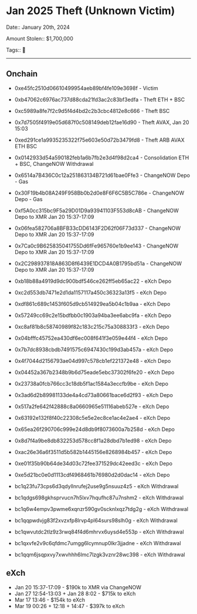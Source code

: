 # Jan 2025 Theft (Unknown Victim)

Date:: January 20th, 2024

Amount Stolen:: $1,700,000

Tags:: 🔑


---

## Onchain



- 0xe45fc2510d06610499954aeb89bf4fe109e3698f - Victim

- 0xb47062c6976ac737d88cda21fd3ac2c83bf3edfa - Theft ETH + BSC
- 0xc5989a8fe7f2c9d5f4d4bd2c2b3cbc4812e8c666 - Theft BSC
- 0x7d7505f4919e05d687f0c508149deb12fae16d90 - Theft AVAX, Jan 20 15:03
- 0xed291ce1a9935235322f75e603e50d72b3479fd8 - Theft ARB AVAX ETH BSC

- 0x0142933d54a590182feb1a6b7fb2e3d4f98d2ca4 - Consolidation ETH + BSC, ChangeNOW Withdrawal

- 0x6514a7B436C0c12a251863134B721d61bae0Ffe3 - ChangeNOW Depo - Gas
- 0x30F19b4b08A249F958Bb0b2d0e8F6F6C5B5C786e - ChangeNOW Depo - Gas

- 0xf5A0cc315bc9F5a29D01D9a93941103F553d8cAB - ChangeNOW Depo to XMR Jan 20 15:37-17:09
- 0x06fea582706a8BFB33cDD6143F2D62f06F73d337 - ChangeNOW Depo to XMR Jan 20 15:37-17:09
- 0x7Ca0c9B625835041755Dd6fFe965760e1b9ee143 - ChangeNOW Depo to XMR Jan 20 15:37-17:09
- 0x2C298937818A863D8f6439E1DCD4A0B1795bd51a - ChangeNOW Depo to XMR Jan 20 15:37-17:09

- 0xb18b88a4919d9dc900bdf546ce262ff5eb65ac22 - eXch Depo
- 0xc2d553db7471e2d1da1157117a450c36323a13f5 - eXch Depo
- 0xdf861c689c1453f605d9cb514929ea5b04c1b9aa - eXch Depo
- 0x57249cc69c2e15bdfbb0c1903a94ba3ee6abc9fa - eXch Depo
- 0xc8af81b8c58740989f82c183c215c75a308833f3 - eXch Depo
- 0x04bfffc45752ea430df6ec008f641f3e059e44f4 - eXch Depo
- 0x7b7dc8938cbdb7491575c6947430c199d3ab457a - eXch Depo
- 0x4f7044d2156793ae04d997c578cb1ef221372e48 - eXch Depo
- 0x04452a367b2348b9b6d75eade5ebc37302f6fe20 - eXch Depo
- 0x23738a0fcb766cc3c18db5f1ac1584a3eccfb9be - eXch Depo
- 0x3ad6d2b89981133de4a4cd73a80661bace6d2f93 - eXch Depo
- 0x517a2fe642f42888c8a0660965e51116abeb527e - eXch Depo
- 0x63192e132f8f40c22308c5e5e2ec8ce1ac4e2ae4 - eXch Depo
- 0x65ea26f290706c999e24d8db9f8073600a7b258d - eXch Depo
- 0x8d7f4a9be8db832253d578cc8f1a28dbd7b1ed98 - eXch Depo
- 0xac26e36a6f3511d5b582b1445156e8268984b457 - eXch Depo
- 0xe01f35b90b64de34d03c72fee371529dc42eed3c - eXch Depo
- 0xe5d21bc0e0d1113cdf4968461b76980d2d0dac14 - eXch Depo

- bc1q23fu73cps6d3qdyllnrufej2use9g5nsuuz4z5 - eXch Withdrawal
- bc1qdgs698gkhsprvucn7h5lxv7hqufhc87u7nshm2 - eXch Withdrawal
- bc1q6w4empv3pwme6xqnzr590gv0scknlxqz7tdg2g - eXch Withdrawal
- bc1qqpwdvjg83f2xvzxfp8lrvp4pl64surs98slh0g - eXch Withdrawal
- bc1qwvutdc2tlz9z3rwq84f4d6mhrvx6uysd4e553p - eXch Withdrawal
- bc1qxvfe2v9c6qfdmc7umgg6lcymnup0lkr3jjadne - eXch Withdrawal
- bc1qqm6jsqpxvy7xwvhhh6lmc7lzgk3vznr28wc398 - eXch Withdrawal



## eXch

- Jan 20 15:37-17:09 - $190k to XMR via ChangeNOW
- Jan 27 12:54-13:03 + Jan 28 8:02 - $715k to eXch
- Mar 17 13:46 - $154k to eXch 
- Mar 19 00:26 + 12:18 + 14:47 - $397k to eXch 

